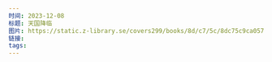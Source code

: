 ```yaml
---
时间: 2023-12-08
标题: 天国降临
图片: https://static.z-library.se/covers299/books/8d/c7/5c/8dc75c9ca057749494786f73a632d1d4.jpg
链接: 
tags:
---
```




